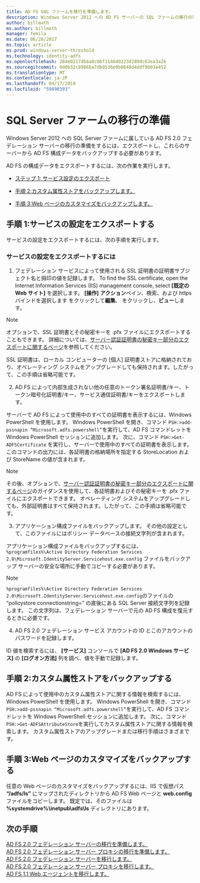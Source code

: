 ```yaml
---
title: AD FS SQL ファームを移行を準備します。
description: Windows Server 2012 への AD FS サーバーの SQL ファームの移行の準備について説明します。
author: billmath
ms.author: billmath
manager: femila
ms.date: 06/28/2017
ms.topic: article
ms.prod: windows-server-threshold
ms.technology: identity-adfs
ms.openlocfilehash: 284e02174b4a8c06f114640223d289dc63ea3a26
ms.sourcegitcommit: 0d0b32c8986ba7db9536e0b8648d4ddf9b03e452
ms.translationtype: MT
ms.contentlocale: ja-JP
ms.lasthandoff: 04/17/2019
ms.locfileid: "59890393"
---
```

# <a name="prepare-to-migrate-a-sql-server-farm"></a>SQL Server ファームの移行の準備  
 Windows Server 2012 への SQL Server ファームに属している AD FS 2.0 フェデレーション サーバーの移行の準備をするには、エクスポートし、これらのサーバーから AD FS 構成データをバックアップする必要があります。  
  
 AD FS の構成データをエクスポートするには、次の作業を実行します。  
  
-   [ステップ 1: サービス設定のエクスポート](#step-1-export-service-settings)  
  
-   [手順 2:カスタム属性ストアをバックアップします。](#step-2-back-up-custom-attribute-stores)  
  
-   [手順 3:Web ページのカスタマイズをバックアップします。](#step-3-back-up-webpage-customizations)  
  
## <a name="step-1-export-service-settings"></a>手順 1:サービスの設定をエクスポートする  
 サービスの設定をエクスポートするには、次の手順を実行します。  
  
### <a name="to-export-service-settings"></a>サービスの設定をエクスポートするには  
  
1.  フェデレーション サービスによって使用される SSL 証明書の証明書サブジェクト名と拇印の値を記録します。 To find the SSL certificate, open the Internet Information Services (IIS) management console, select **[既定の Web サイト]** を選択します。 **[操作]** **アクション**ペイン、検索、および https バインドを選択します をクリックして**編集**、 をクリックし、**ビュー**します。  
  
> [!NOTE]
>  オプションで、SSL 証明書とその秘密キーを .pfx ファイルにエクスポートすることもできます。 詳細については、[サーバー認証証明書の秘密キー部分のエクスポートに関するページ](Export-the-Private-Key-Portion-of-a-Server-Authentication-Certificate.md)を参照してください。  
>   
>  SSL 証明書は、ローカル コンピューターの [個人] 証明書ストアに格納されており、オペレーティング システムをアップグレードしても保持されます。したがって、この手順は省略可能です。  
  
2.  AD FS によって内部生成されない他の任意のトークン署名証明書/キー、トークン暗号化証明書/キー、サービス通信証明書/キーをエクスポートします。  
  
サーバーで AD FS によって使用中のすべての証明書を表示するには、Windows PowerShell を使用します。 Windows PowerShell を開き、コマンド `PSH:>add-pssnapin “Microsoft.adfs.powershell”`を実行して、AD FS コマンドレットを Windows PowerShell セッションに追加します。 次に、コマンド `PSH:>Get-ADFSCertificate` を実行し、サーバーで使用中のすべての証明書を表示します。 このコマンドの出力には、各証明書の格納場所を指定する StoreLocation および StoreName の値が含まれます。  
  
> [!NOTE]
>  その後、オプションで、[サーバー認証証明書の秘密キー部分のエクスポートに関するページ](Export-the-Private-Key-Portion-of-a-Server-Authentication-Certificate.md)のガイダンスを使用して、各証明書およびその秘密キーを .pfx ファイルにエクスポートできます。 オペレーティング システムをアップグレードしても、外部証明書はすべて保持されます。したがって、この手順は省略可能です。  
  
3.  アプリケーション構成ファイルをバックアップします。 その他の設定として、このファイルにはポリシー データベースの接続文字列が含まれます。  
  
アプリケーション構成ファイルをバックアップするには、 `%programfiles%\Active Directory Federation Services 2.0\Microsoft.IdentityServer.Servicehost.exe.config` ファイルをバックアップ サーバーの安全な場所に手動でコピーする必要があります。  
  
> [!NOTE]
>  `%programfiles%\Active Directory Federation Services 2.0\Microsoft.IdentityServer.Servicehost.exe.config`のファイルの “policystore connectionstring=” の直後にある SQL Server 接続文字列を記録します。 この文字列は、フェデレーション サーバーで元の AD FS 構成を復元するときに必要です。  
  
4.  AD FS 2.0 フェデレーション サービス アカウントの ID とこのアカウントのパスワードを記録します。  
  
ID 値を検索するには、 **[サービス]** コンソールで **[AD FS 2.0 Windows サービス]** の **[ログオン方法]** 列を調べ、値を手動で記録します。  
  
## <a name="step-2-back-up-custom-attribute-stores"></a>手順 2:カスタム属性ストアをバックアップする  
 AD FS によって使用中のカスタム属性ストアに関する情報を検索するには、Windows PowerShell を使用します。 Windows PowerShell を開き、コマンド `PSH:>add-pssnapin “Microsoft.adfs.powershell”`を実行して、AD FS コマンドレットを Windows PowerShell セッションに追加します。 次に、コマンド `PSH:>Get-ADFSAttributeStore`を実行してカスタム属性ストアに関する情報を検索します。 カスタム属性ストアのアップグレードまたは移行手順はさまざまです。  
  
## <a name="step-3-back-up-webpage-customizations"></a>手順 3:Web ページのカスタマイズをバックアップする  
 任意の Web ページのカスタマイズをバックアップするには、IIS で仮想パス **“/adfs/ls”** にマップされたディレクトリから AD FS Web ページと **web.config** ファイルをコピーします。 既定では、そのファイルは **%systemdrive%\inetpub\adfs\ls** ディレクトリにあります。  
  
## <a name="next-steps"></a>次の手順
 [AD FS 2.0 フェデレーション サーバーの移行を準備します。](prepare-to-migrate-ad-fs-fed-server.md)   
 [AD FS 2.0 フェデレーション サーバー プロキシの移行を準備します。](prepare-to-migrate-ad-fs-fed-proxy.md)   
 [AD FS 2.0 フェデレーション サーバーを移行します。](migrate-the-ad-fs-fed-server.md)   
 [AD FS 2.0 フェデレーション サーバー プロキシを移行します。](migrate-the-ad-fs-2-fed-server-proxy.md)   
 [AD FS 1.1 Web エージェントを移行します。](migrate-the-ad-fs-web-agent.md)